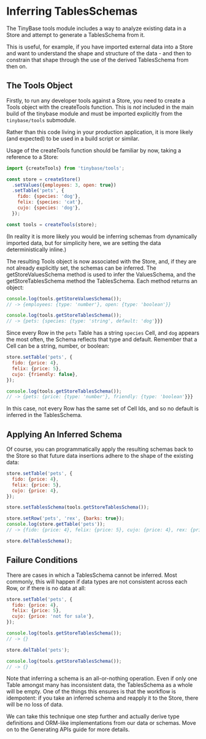 # Inferring TablesSchemas

The TinyBase tools module includes a way to analyze existing data in a Store and
attempt to generate a TablesSchema from it.

This is useful, for example, if you have imported external data into a Store and
want to understand the shape and structure of the data - and then to constrain
that shape through the use of the derived TablesSchema from then on.

## The Tools Object

Firstly, to run any developer tools against a Store, you need to create a Tools
object with the createTools function. This is _not_ included in the main build
of the tinybase module and must be imported explicitly from the `tinybase/tools`
submodule.

Rather than this code living in your production application, it is more likely
(and expected) to be used in a build script or similar.

Usage of the createTools function should be familiar by now, taking a reference
to a Store:

```js
import {createTools} from 'tinybase/tools';

const store = createStore()
  .setValues({employees: 3, open: true})
  .setTable('pets', {
    fido: {species: 'dog'},
    felix: {species: 'cat'},
    cujo: {species: 'dog'},
  });

const tools = createTools(store);
```

(In reality it is more likely you would be inferring schemas from dynamically
imported data, but for simplicity here, we are setting the data
deterministically inline.)

The resulting Tools object is now associated with the Store, and, if they are
not already explicitly set, the schemas can be inferred. The
getStoreValuesSchema method is used to infer the ValuesSchema, and the
getStoreTablesSchema method the TablesSchema. Each method returns an object:

```js
console.log(tools.getStoreValuesSchema());
// -> {employees: {type: 'number'}, open: {type: 'boolean'}}

console.log(tools.getStoreTablesSchema());
// -> {pets: {species: {type: 'string', default: 'dog'}}}
```

Since every Row in the `pets` Table has a string `species` Cell, and `dog`
appears the most often, the Schema reflects that type and default. Remember that
a Cell can be a string, number, or boolean:

```js
store.setTable('pets', {
  fido: {price: 4},
  felix: {price: 5},
  cujo: {friendly: false},
});

console.log(tools.getStoreTablesSchema());
// -> {pets: {price: {type: 'number'}, friendly: {type: 'boolean'}}}
```

In this case, not every Row has the same set of Cell Ids, and so no default is
inferred in the TablesSchema.

## Applying An Inferred Schema

Of course, you can programmatically apply the resulting schemas back to the
Store so that future data insertions adhere to the shape of the existing data:

```js
store.setTable('pets', {
  fido: {price: 4},
  felix: {price: 5},
  cujo: {price: 4},
});

store.setTablesSchema(tools.getStoreTablesSchema());

store.setRow('pets', 'rex', {barks: true});
console.log(store.getTable('pets'));
// -> {fido: {price: 4}, felix: {price: 5}, cujo: {price: 4}, rex: {price: 4}}

store.delTablesSchema();
```

## Failure Conditions

There are cases in which a TablesSchema cannot be inferred. Most commonly, this
will happen if data types are not consistent across each Row, or if there is no
data at all:

```js
store.setTable('pets', {
  fido: {price: 4},
  felix: {price: 5},
  cujo: {price: 'not for sale'},
});

console.log(tools.getStoreTablesSchema());
// -> {}

store.delTable('pets');

console.log(tools.getStoreTablesSchema());
// -> {}
```

Note that inferring a schema is an all-or-nothing operation. Even if only one
Table amongst many has inconsistent data, the TablesSchema as a whole will be
empty. One of the things this ensures is that the workflow is idempotent: if you
take an inferred schema and reapply it to the Store, there will be no loss of
data.

We can take this technique one step further and actually derive type definitions
and ORM-like implementations from our data or schemas. Move on to the
Generating APIs guide for more details.
